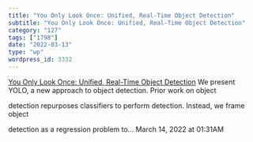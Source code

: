 ```yaml
---
title: "You Only Look Once: Unified, Real-Time Object Detection"
subtitle: "You Only Look Once: Unified, Real-Time Object Detection"
category: "127"
tags: ["1798"]
date: "2022-03-13"
type: "wp"
wordpress_id: 3332
---
```

[ You Only Look Once: Unified, Real-Time Object Detection](https://arxiv.org/abs/1506.02640)
 We present YOLO, a new approach to object detection. Prior work on object

detection repurposes classifiers to perform detection. Instead, we frame object

detection as a regression problem to…
March 14, 2022 at 01:31AM